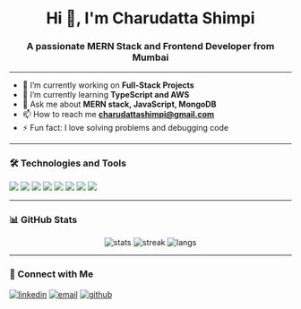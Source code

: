 <h1 align="center">Hi 👋, I'm Charudatta Shimpi</h1>
<h3 align="center">A passionate MERN Stack and Frontend Developer from Mumbai</h3>

---

- 🔭 I’m currently working on **Full-Stack Projects**
- 🌱 I’m currently learning **TypeScript and AWS**
- 💬 Ask me about **MERN stack, JavaScript, MongoDB**
- 📫 How to reach me **charudattashimpi@gmail.com**
- ⚡ Fun fact: I love solving problems and debugging code

---

### 🛠️ Technologies and Tools
<p align="left">
  <img src="https://img.shields.io/badge/-HTML5-E34F26?style=flat&logo=html5&logoColor=white">
  <img src="https://img.shields.io/badge/-CSS3-1572B6?style=flat&logo=css3&logoColor=white">
  <img src="https://img.shields.io/badge/-JavaScript-F7DF1E?style=flat&logo=javascript&logoColor=black">
  <img src="https://img.shields.io/badge/-React-61DAFB?style=flat&logo=react&logoColor=black">
  <img src="https://img.shields.io/badge/-Node.js-339933?style=flat&logo=node.js&logoColor=white">
  <img src="https://img.shields.io/badge/-MongoDB-47A248?style=flat&logo=mongodb&logoColor=white">
  <img src="https://img.shields.io/badge/-Express.js-000000?style=flat&logo=express&logoColor=white">
  <img src="https://img.shields.io/badge/-Git-F05032?style=flat&logo=git&logoColor=white">
</p>

---

### 📊 GitHub Stats
<p align="center">
  <img src="https://github-readme-stats.vercel.app/api?username=charudattashimpi&show_icons=true&theme=radical" alt="stats" />
  <img src="https://github-readme-streak-stats.herokuapp.com?user=charudattashimpi&theme=radical" alt="streak"/>
  <img src="https://github-readme-stats.vercel.app/api/top-langs/?username=charudattashimpi&layout=compact&theme=radical" alt="langs"/>
</p>

---

### 🔗 Connect with Me
<p align="left">
  <a href="https://linkedin.com/in/charudattashimpi" target="blank"><img align="center" src="https://img.shields.io/badge/-LinkedIn-0A66C2?style=flat&logo=linkedin&logoColor=white" alt="linkedin" /></a>
  <a href="mailto:charudattashimpi@gmail.com"><img align="center" src="https://img.shields.io/badge/-Gmail-D14836?style=flat&logo=gmail&logoColor=white" alt="email" /></a>
  <a href="https://github.com/charudattashimpi"><img align="center" src="https://img.shields.io/badge/-GitHub-181717?style=flat&logo=github&logoColor=white" alt="github" /></a>
</p>


